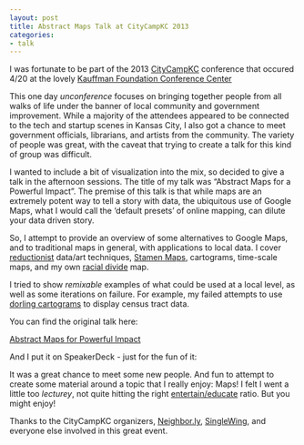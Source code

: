 ```yaml
---
layout: post
title: Abstract Maps Talk at CityCampKC 2013
categories:
- talk
---
```


I was fortunate to be part of the 2013 [CityCampKC](http://citycampkc.org/) conference that occured 4/20 at the lovely [Kauffman Foundation Conference Center](http://www.kauffman.org/about-foundation/the-kauffman-conference-center.aspx)

This one day *unconference* focuses on bringing together people from all walks of life under the banner of local community and government improvement. While a majority of the attendees appeared to be connected to the tech and startup scenes in Kansas City, I also got a chance to meet government officials, librarians, and artists from the community. The variety of people was great, with the caveat that trying to create a talk for this kind of group was difficult.

I wanted to include a bit of visualization into the mix, so decided to give a talk in the afternoon sessions. The title of my talk was “Abstract Maps for a Powerful Impact”. The premise of this talk is that while maps are an extremely potent way to tell a story with data, the ubiquitous use of Google Maps, what I would call the ‘default presets’ of online mapping, can dilute your data driven story.

So, I attempt to provide an overview of some alternatives to Google Maps, and to traditional maps in general, with applications to local data. I cover [reductionist](http://vallandingham.me/kansas_city_streets_map_with_tilemill.html) data/art techniques, [Stamen Maps](maps.stamen.com), cartograms, time-scale maps, and my own [racial divide](http://vallandingham.me/racial_divide/) map.

I tried to show *remixable* examples of what could be used at a local level, as well as some iterations on failure. For example, my failed attempts to use [dorling cartograms](http://bl.ocks.org/mbostock/4055892) to display census tract data.

You can find the original talk here:

[Abstract Maps for Powerful Impact](http://vallandingham.me/abstract_map_talk/#0)

And I put it on SpeakerDeck - just for the fun of it:

<script async class="speakerdeck-embed" data-id="a8dd33008ca00130b2101231381d4b42" data-ratio="1.77777777777778" src="//speakerdeck.com/assets/embed.js">
</script>
It was a great chance to meet some new people. And fun to attempt to create some material around a topic that I really enjoy: Maps! I felt I went a little too *lecturey*, not quite hitting the right [entertain/educate](http://www.hilarymason.com/speaking/speaking-entertain-dont-teach/) ratio. But you might enjoy!

Thanks to the CityCampKC organizers, [Neighbor.ly](http://neighbor.ly/), [SingleWing](http://www.singlewingcreative.com/), and everyone else involved in this great event.
